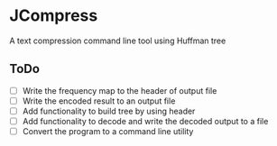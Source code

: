 # JCompress
A text compression command line tool using Huffman tree

## ToDo
 - [ ] Write the frequency map to the header of output file
 - [ ] Write the encoded result to an output file
 - [ ] Add functionality to build tree by using header
 - [ ] Add functionality to decode and write the decoded output to a file
 - [ ] Convert the program to a command line utility
